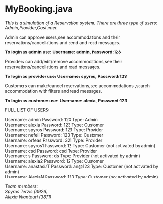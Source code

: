 # MyBooking.java

_This is a simulation of a Reservation system. 
There are three type of users:
Admin,Provider,Costumer._

Admin can approve users,see accommodations and their 
reservations/cancellations and send and read messages.

**To login as admin use: Username: admin, Password:123**

Providers can add/edit/remove accommodations,see their
reservations/cancellations and read messages. 

**To login as provider use: Username: spyros, Password:123**

Customers can make/cancel reservations,see accommodations
,search accommodation with filters and read messages.

**To login as customer use: Username: alexia, Password:123**

FULL LIST OF USERS:

Username: admin Password: 123 Type: Admin\
Username: alexia Password: 123 Type: Customer\
Username: spyros Password: 123 Type: Provider\
Username: nefeli Password: 123 Type: Customer\
Username: orfeas Password: 321 Type: Provider\
Username: spyros1 Password: 12 Type: Customer (not activated by admin) \
Username: csd Password: csd Type: Provider\
Username: s Password: ds Type: Provider (not activated by admin)\
Username: alexia2 Password: 12 Type: Customer\
Username: anastasiaT Password: an@123 Type: Customer (not activated by admin)\
Username: AlexiaN Password: 123 Type: Customer (not activated by admin)

*Team members:\
Spyros Terzis (3926)\
Alexia Ntantouri (3871)*
